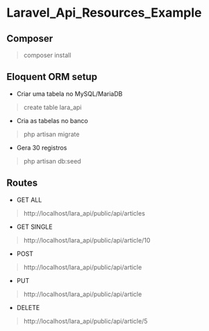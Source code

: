 # Laravel_Api_Resources_Example

## Composer
> composer install

## Eloquent ORM setup
- Criar uma tabela no MySQL/MariaDB
> create table lara_api

- Cria as tabelas no banco 
> php artisan migrate

- Gera 30 registros
> php artisan db:seed

## Routes
- GET ALL
> http://localhost/lara_api/public/api/articles

- GET SINGLE
> http://localhost/lara_api/public/api/article/10

- POST
> http://localhost/lara_api/public/api/article

- PUT
> http://localhost/lara_api/public/api/article

- DELETE
> http://localhost/lara_api/public/api/article/5
